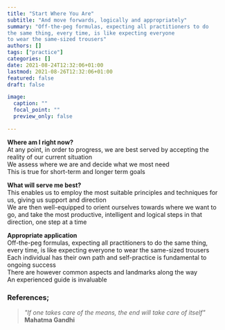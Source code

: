 ```yaml
---
title: "Start Where You Are"
subtitle: "And move forwards, logically and appropriately"
summary: "Off-the-peg formulas, expecting all practitioners to do
the same thing, every time, is like expecting everyone
to wear the same-sized trousers"
authors: []
tags: ["practice"]
categories: []
date: 2021-08-24T12:32:06+01:00
lastmod: 2021-08-26T12:32:06+01:00
featured: false
draft: false

image:
  caption: ""
  focal_point: ""
  preview_only: false

---
```

**Where am I right now?**\
At any point, in order to progress, we are best served
by accepting the reality of our current situation\
We assess where we are and decide what we most need\
This is true for short-term and longer term goals

**What will serve me best?**\
This enables us to employ the most suitable principles
and techniques for us, giving us support and direction \
We are then well-equipped to orient ourselves towards
where we want to go, and take the most productive,
intelligent and logical steps in that direction,
one step at a time

**Appropriate application**\
Off-the-peg formulas, expecting all practitioners to do
the same thing, every time, is like expecting everyone
to wear the same-sized trousers\
Each individual has their own path and self-practice is
fundamental to ongoing success\
There are however common aspects and landmarks
along the way\
An experienced guide is invaluable

### References;

>*"If one takes care of the means, the end will take care of itself"*\
>  **Mahatma Gandhi**
